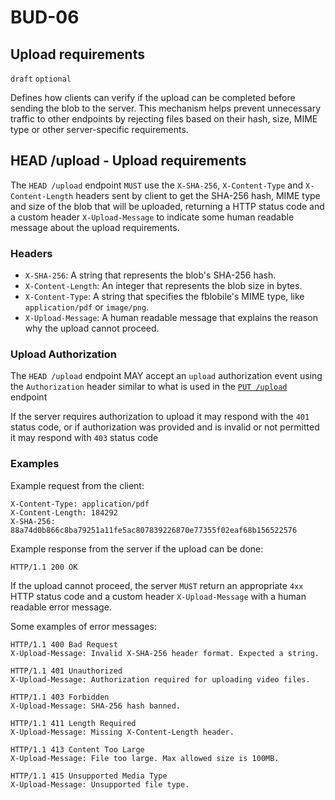 BUD-06
======

Upload requirements
---------------

`draft` `optional`

Defines how clients can verify if the upload can be completed before sending the blob to the server. This mechanism helps prevent unnecessary traffic to other endpoints by rejecting files based on their hash, size, MIME type or other server-specific requirements.

## HEAD /upload - Upload requirements

The `HEAD /upload` endpoint `MUST` use the `X-SHA-256`, `X-Content-Type` and `X-Content-Length` headers sent by client to get the SHA-256 hash, MIME type and size of the blob that will be uploaded, returning a HTTP status code and a custom header `X-Upload-Message` to indicate some human readable message about the upload requirements.

### Headers

- `X-SHA-256`: A string that represents the blob's SHA-256 hash.
- `X-Content-Length`: An integer that represents the blob size in bytes.
- `X-Content-Type`: A string that specifies the fblobile's MIME type, like `application/pdf` or `image/png`.
- `X-Upload-Message`: A human readable message that explains the reason why the upload cannot proceed.

### Upload Authorization  

The `HEAD /upload` endpoint MAY accept an `upload` authorization event using the `Authorization` header similar to what is used in the [`PUT /upload`](./02.md#upload-authorization-required) endpoint  

If the server requires authorization to upload it may respond with the `401` status code, or if authorization was provided and is invalid or not permitted it may respond with `403` status code  

### Examples

Example request from the client:

```http
X-Content-Type: application/pdf
X-Content-Length: 184292
X-SHA-256: 88a74d0b866c8ba79251a11fe5ac807839226870e77355f02eaf68b156522576
```

Example response from the server if the upload can be done:

```http
HTTP/1.1 200 OK
```

If the upload cannot proceed, the server `MUST` return an appropriate `4xx` HTTP status code and a custom header `X-Upload-Message` with a human readable error message.  


Some examples of error messages:

```http
HTTP/1.1 400 Bad Request
X-Upload-Message: Invalid X-SHA-256 header format. Expected a string.
```

```http
HTTP/1.1 401 Unauthorized  
X-Upload-Message: Authorization required for uploading video files.
```

```http
HTTP/1.1 403 Forbidden  
X-Upload-Message: SHA-256 hash banned.
```

```http
HTTP/1.1 411 Length Required  
X-Upload-Message: Missing X-Content-Length header.
```

```http
HTTP/1.1 413 Content Too Large
X-Upload-Message: File too large. Max allowed size is 100MB.
```

```http
HTTP/1.1 415 Unsupported Media Type
X-Upload-Message: Unsupported file type.
```